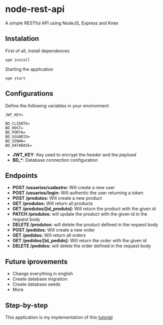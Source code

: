 # node-rest-api
A simple RESTful API using NodeJS, Express and Knex

## Instalation
First of all, install dependences
```
npm install
```
Starting the application
```
npm start
```

## Configurations
Define the following variables in your environment
```
JWT_KEY=

BD_CLIENTE=
BD_HOST=
BD_PORTA=
BD_USUARIO=
BD_SENHA=
BD_DATABASE=
```
* <strong>JWT_KEY</strong>: Key used to encrypt the *header* and the *payload*
* <strong>BD_*</strong>: Database connection configuration

## Endpoints
* <strong>POST /usuarios/cadastro:</strong> Will create a new user
* <strong>POST /usuarios/login:</strong> Will authentic the user returning a token
* <strong>POST /produtos:</strong> Will create a new product
* <strong>GET /produtos:</strong> Will return all products 
* <strong>GET /produtos/[id_produto]:</strong> Will return the product with the given id
* <strong>PATCH /produtos:</strong> will update the product with the given id in the request body
* <strong>DELETE /produtos:</strong> will delete the product defined in the request body
* <strong>POST /pedidos:</strong> Will create a new order
* <strong>GET /pedidos:</strong> Will return all orders
* <strong>GET /pedidos/[id_pedido]:</strong> Will return the order with the given id
* <strong>DELETE /pedidos:</strong> will delete the order defined in the request body

## Future iprovements
* Change everything in english
* Create database migration
* Create database seeds
* More

## Step-by-step
This application is my implementation of this <string>[tutorial](https://youtu.be/hAAj27hgPFg)</strong>

